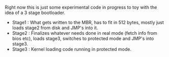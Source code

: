 Right now this is just some experimental code in progress to toy with the idea of a 3 stage bootloader.

* Stage1 : What gets written to the MBR, has to fit in 512 bytes, mostly just loads stage2 from disk and JMP's into it.
* Stage2 : Finalizes whatever needs done in real mode (fetch info from bios etc), loads stage3, switches to protected mode and JMP's into stage3.
* Stage3 : Kernel loading code running in protected mode.




